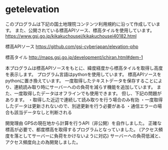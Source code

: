 # getelevation

このプログラムは下記の国土地理院コンテンツ利用規約に沿って作成しています。
また、公開されている標高APIソース、標高タイルを使用しています。
https://www.gsi.go.jp/kikakuchousei/kikakuchousei40182.html

標高APIソース
https://github.com/gsi-cyberjapan/elevation-php

標高タイル
http://maps.gsi.go.jp/development/ichiran.html#dem-1

本プログラムは標高APIソースをもとに、緯度経度から標高タイルを取得し高度を表示します。
プログラム言語はpythonを使用しています。
標高APIソースをpythonに置き換えています。
一度取得したテキストデータを保存することにより、連続読み取り時にサーバーへのの負荷を減らす機能を追加しています。
また、一度取得したデータはオフラインでも使用できます。
但し、下記の問題があります。
・取得した近辺で連続して読み取りを行う場合のみ有効
・一度取得したデータは更新されないので、別途更新を行う必要がある
・通信エラーの場合も該当データなしと判断される

開発理由
GPSの現在地から計算を行うAPI（非公開）を自作しました。
正確な標高が必要で、都度標高を取得するプログラムとなっていました。
(アクセス頻度を落としてサーバーに負荷をかけないように対応)
サーバーへの負荷低減と、アクセス頻度向上の為開発しました。


